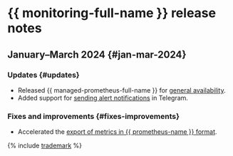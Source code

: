 # {{ monitoring-full-name }} release notes

## January–March 2024 {#jan-mar-2024}

### Updates {#updates}

* Released {{ managed-prometheus-full-name }} for [general availability](../overview/concepts/launch-stages.md).
* Added support for [sending alert notifications](concepts/alerting/notification-channel.md) in Telegram.

### Fixes and improvements {#fixes-improvements}

* Accelerated the [export of metrics in {{ prometheus-name }} format](operations/metric/prometheusExport.md).

{% include [trademark](../_includes/monitoring/trademark.md) %}
